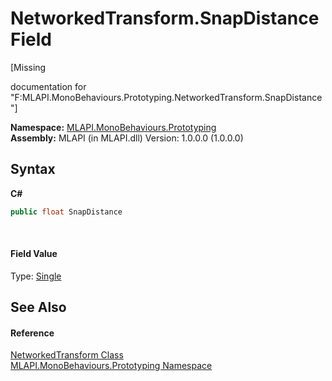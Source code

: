 # NetworkedTransform.SnapDistance Field
 

\[Missing <summary> documentation for "F:MLAPI.MonoBehaviours.Prototyping.NetworkedTransform.SnapDistance"\]

**Namespace:**&nbsp;<a href="N_MLAPI_MonoBehaviours_Prototyping">MLAPI.MonoBehaviours.Prototyping</a><br />**Assembly:**&nbsp;MLAPI (in MLAPI.dll) Version: 1.0.0.0 (1.0.0.0)

## Syntax

**C#**<br />
``` C#
public float SnapDistance
```

<br />

#### Field Value
Type: <a href="http://msdn2.microsoft.com/en-us/library/3www918f" target="_blank">Single</a>

## See Also


#### Reference
<a href="T_MLAPI_MonoBehaviours_Prototyping_NetworkedTransform">NetworkedTransform Class</a><br /><a href="N_MLAPI_MonoBehaviours_Prototyping">MLAPI.MonoBehaviours.Prototyping Namespace</a><br />